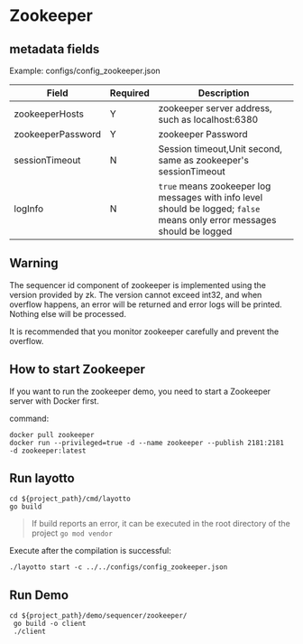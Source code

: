 # Zookeeper

## metadata fields
Example: configs/config_zookeeper.json

| Field | Required | Description |
| --- | --- | --- |
| zookeeperHosts | Y | zookeeper server address, such as localhost:6380 |
| zookeeperPassword | Y | zookeeper Password |
| sessionTimeout | N | Session timeout,Unit second, same as zookeeper's sessionTimeout|
|logInfo|N|`true` means zookeeper log messages with info level should be logged; `false` means only error messages should be logged|

## Warning 
The sequencer id component of zookeeper is implemented using the version provided by zk. The version cannot exceed int32, and when overflow happens, an error will be returned and error logs will be printed. Nothing else will be processed.

It is recommended that you monitor zookeeper carefully and prevent the overflow. 

## How to start Zookeeper
If you want to run the zookeeper demo, you need to start a Zookeeper server with Docker first.

command:
```shell
docker pull zookeeper
docker run --privileged=true -d --name zookeeper --publish 2181:2181  -d zookeeper:latest
```

## Run layotto

````shell
cd ${project_path}/cmd/layotto
go build
````
>If build reports an error, it can be executed in the root directory of the project `go mod vendor`

Execute after the compilation is successful:
````shell
./layotto start -c ../../configs/config_zookeeper.json
````

## Run Demo

````shell
cd ${project_path}/demo/sequencer/zookeeper/
 go build -o client
 ./client 
````
